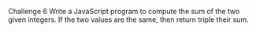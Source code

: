 Challenge 6
Write a JavaScript program to compute the sum of the two given integers. If the two values are the same, then return triple their sum.